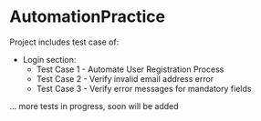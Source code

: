 # AutomationPractice
Project includes test case of:
* Login section:
  * Test Case 1 - Automate User Registration Process
  * Test Case 2 - Verify invalid email address error
  * Test Case 3 - Verify error messages for mandatory fields


... more tests in progress, soon will be added
